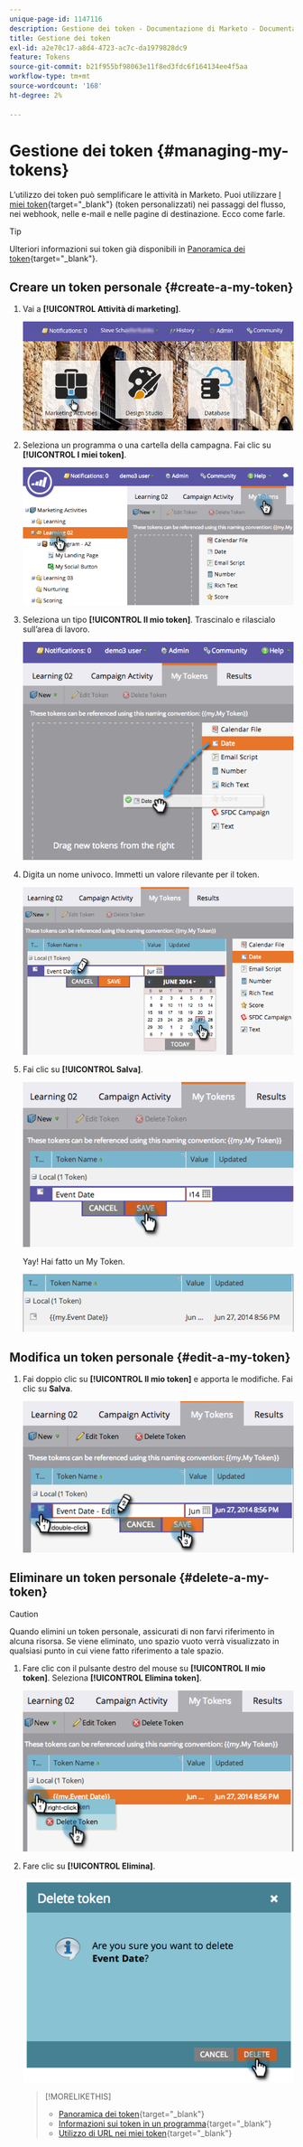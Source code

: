 ```yaml
---
unique-page-id: 1147116
description: Gestione dei token - Documentazione di Marketo - Documentazione del prodotto
title: Gestione dei token
exl-id: a2e70c17-a8d4-4723-ac7c-da1979828dc9
feature: Tokens
source-git-commit: b21f955bf98063e11f8ed3fdc6f164134ee4f5aa
workflow-type: tm+mt
source-wordcount: '168'
ht-degree: 2%

---
```


# Gestione dei token {#managing-my-tokens}

L’utilizzo dei token può semplificare le attività in Marketo. Puoi utilizzare [I miei token](/help/marketo/product-docs/core-marketo-concepts/programs/tokens/understanding-my-tokens-in-a-program.md){target="_blank"} (token personalizzati) nei passaggi del flusso, nei webhook, nelle e-mail e nelle pagine di destinazione. Ecco come farle.

>[!TIP]
>
>Ulteriori informazioni sui token già disponibili in [Panoramica dei token](/help/marketo/product-docs/demand-generation/landing-pages/personalizing-landing-pages/tokens-overview.md){target="_blank"}.

## Creare un token personale {#create-a-my-token}

1. Vai a **[!UICONTROL Attività di marketing]**.

   ![](assets/login-marketing-activities.png)

1. Seleziona un programma o una cartella della campagna. Fai clic su **[!UICONTROL I miei token]**.

   ![](assets/image2014-9-18-12-3a4-3a27.png)

1. Seleziona un tipo **[!UICONTROL Il mio token]**. Trascinalo e rilascialo sull’area di lavoro.

   ![](assets/image2014-9-18-12-3a4-3a39.png)

1. Digita un nome univoco. Immetti un valore rilevante per il token.

   ![](assets/image2014-9-18-12-3a4-3a53.png)

1. Fai clic su **[!UICONTROL Salva]**.

   ![](assets/image2014-9-18-12-3a5-3a5.png)

   Yay! Hai fatto un My Token.

   ![](assets/image2014-9-18-12-3a5-3a15.png)

## Modifica un token personale {#edit-a-my-token}

1. Fai doppio clic su **[!UICONTROL Il mio token]** e apporta le modifiche. Fai clic su **Salva**.

   ![](assets/image2014-9-18-12-3a5-3a45.png)

## Eliminare un token personale {#delete-a-my-token}

>[!CAUTION]
>
>Quando elimini un token personale, assicurati di non farvi riferimento in alcuna risorsa. Se viene eliminato, uno spazio vuoto verrà visualizzato in qualsiasi punto in cui viene fatto riferimento a tale spazio.

1. Fare clic con il pulsante destro del mouse su **[!UICONTROL Il mio token]**. Seleziona **[!UICONTROL Elimina token]**.

   ![](assets/image2014-9-18-12-3a7-3a24.png)

1. Fare clic su **[!UICONTROL Elimina]**.

   ![](assets/image2014-9-18-12-3a7-3a31.png)

   >[!MORELIKETHIS]
   >
   >* [Panoramica dei token](/help/marketo/product-docs/demand-generation/landing-pages/personalizing-landing-pages/tokens-overview.md){target="_blank"}
   >* [Informazioni sui token in un programma](/help/marketo/product-docs/core-marketo-concepts/programs/tokens/understanding-my-tokens-in-a-program.md){target="_blank"}
   >* [Utilizzo di URL nei miei token](/help/marketo/product-docs/email-marketing/general/using-tokens/using-urls-in-my-tokens.md){target="_blank"}
